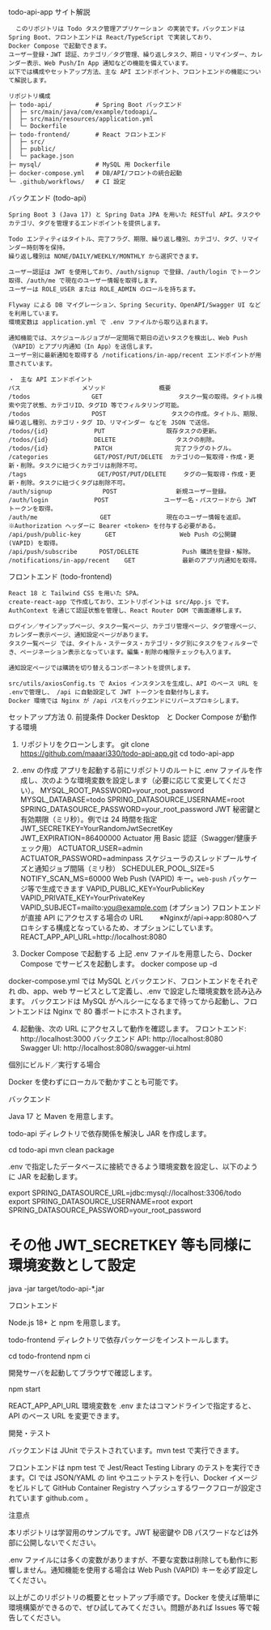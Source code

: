 todo-api-app サイト解説

      このリポジトリは Todo タスク管理アプリケーション の実装です。バックエンドは Spring Boot、フロントエンドは React/TypeScript で実装しており、Docker Compose で起動できます。
    ユーザー登録・JWT 認証、カテゴリ／タグ管理、繰り返しタスク、期日・リマインダー、カレンダー表示、Web Push/In App 通知などの機能を備えています。
    以下では構成やセットアップ方法、主な API エンドポイント、フロントエンドの機能について解説します。

    リポジトリ構成
    ├─ todo-api/            # Spring Boot バックエンド
    │  ├─ src/main/java/com/example/todoapi/…
    │  ├─ src/main/resources/application.yml
    │  └─ Dockerfile
    ├─ todo-frontend/       # React フロントエンド
    │  ├─ src/
    │  ├─ public/
    │  └─ package.json
    ├─ mysql/               # MySQL 用 Dockerfile
    ├─ docker-compose.yml   # DB/API/フロントの統合起動
    └─ .github/workflows/   # CI 設定

 バックエンド (todo-api) 
 
    Spring Boot 3 (Java 17) と Spring Data JPA を用いた RESTful API。タスクやカテゴリ、タグを管理するエンドポイントを提供します。
    
    Todo エンティティはタイトル、完了フラグ、期限、繰り返し種別、カテゴリ、タグ、リマインダー時刻等を保持。
    繰り返し種別は NONE/DAILY/WEEKLY/MONTHLY から選択できます。
    
    ユーザー認証は JWT を使用しており、/auth/signup で登録、/auth/login でトークン取得、/auth/me で現在のユーザー情報を取得します。
    ユーザーは ROLE_USER または ROLE_ADMIN のロールを持ちます。
    
    Flyway による DB マイグレーション、Spring Security、OpenAPI/Swagger UI などを利用しています。
    環境変数は application.yml で .env ファイルから取り込まれます。
    
    通知機能では、スケジュールジョブが一定間隔で期日の近いタスクを検出し、Web Push（VAPID）とアプリ内通知（In App）を送信します。
    ユーザー別に最新通知を取得する /notifications/in-app/recent エンドポイントが用意されています。
    
    ・　主な API エンドポイント
    パス	　　　　　　　　　メソッド	　　　　　　　概要
    /todos	　　　　　　　　　GET	　　　　　　　　　  タスク一覧の取得。タイトル検索や完了状態、カテゴリID、タグID 等でフィルタリング可能。
    /todos	　　　　　　　　　POST	　　　　　　　　　タスクの作成。タイトル、期限、繰り返し種別、カテゴリ・タグ ID、リマインダー などを JSON で送信。
    /todos/{id}	　　　　　　　PUT	　　　　　　　　　既存タスクの更新。
    /todos/{id}	　　　　　　　DELETE	　　　　　　　  タスクの削除。
    /todos/{id}	　　　　　　　PATCH	　　　　　　　　完了フラグのトグル。
    /categories	　　　　　　　GET/POST/PUT/DELETE	カテゴリの一覧取得・作成・更新・削除。タスクに紐づくカテゴリは削除不可。
    /tags	　　　　　　　　　　GET/POST/PUT/DELETE	　タグの一覧取得・作成・更新・削除。タスクに紐づくタグは削除不可。
    /auth/signup	　　　　　　POST	　　　　　　　　 新規ユーザー登録。
    /auth/login	　　　　　　　POST	　　　　　　　　 ユーザー名・パスワードから JWT トークンを取得。
    /auth/me	　　　　　　　　GET	　　　　　　　　 現在のユーザー情報を返却。※Authorization ヘッダーに Bearer <token> を付与する必要がある。
    /api/push/public-key	　 GET	  　　　　　　　 Web Push の公開鍵 (VAPID) を取得。
    /api/push/subscribe	     POST/DELETE	        Push 購読を登録・解除。
    /notifications/in-app/recent	GET	            最新のアプリ内通知を取得。


 フロントエンド (todo-frontend) 
 
    React 18 と Tailwind CSS を用いた SPA。
    create-react-app で作成しており、エントリポイントは src/App.js です。
    AuthContext を通じて認証状態を管理し、React Router DOM で画面遷移します。
    
    ログイン／サインアップページ、タスク一覧ページ、カテゴリ管理ページ、タグ管理ページ、カレンダー表示ページ、通知設定ページがあります。
    タスク一覧ページ では、タイトル・ステータス・カテゴリ・タグ別にタスクをフィルターでき、ページネーション表示となっています。編集・削除の権限チェックも入ります。
    
    通知設定ページでは購読を切り替えるコンポーネントを提供します。
    
    src/utils/axiosConfig.ts で Axios インスタンスを生成し、API のベース URL を .envで管理し、 /api に自動設定して JWT トークンを自動付与します。
    Docker 環境では Nginx が /api パスをバックエンドにリバースプロキシします。

セットアップ方法
0. 前提条件
Docker Desktop　と Docker Compose が動作する環境

1. リポジトリをクローンします。
git clone https://github.com/maaari330/todo-api-app.git
cd todo-api-app

2. .env の作成
アプリを起動する前にリポジトリのルートに .env ファイルを作成し、次のような環境変数を設定します（必要に応じて変更してください）。
      MYSQL_ROOT_PASSWORD=your_root_password
      MYSQL_DATABASE=todo
      SPRING_DATASOURCE_USERNAME=root
      SPRING_DATASOURCE_PASSWORD=your_root_password
JWT 秘密鍵と有効期限（ミリ秒）。例では 24 時間を指定
      JWT_SECRETKEY=YourRandomJwtSecretKey
      JWT_EXPIRATION=86400000
Actuator 用 Basic 認証（Swagger/健康チェック用）
      ACTUATOR_USER=admin
      ACTUATOR_PASSWORD=adminpass
スケジューラのスレッドプールサイズと通知ジョブ間隔（ミリ秒）
      SCHEDULER_POOL_SIZE=5
      NOTIFY_SCAN_MS=60000
Web Push (VAPID) キー。`web-push` パッケージ等で生成できます
      VAPID_PUBLIC_KEY=YourPublicKey
      VAPID_PRIVATE_KEY=YourPrivateKey
      VAPID_SUBJECT=mailto:you@example.com
 (オプション) フロントエンドが直接 API にアクセスする場合の URL
　　※Nginxが/api→app:8080へプロキシする構成となっているため、オプションにしています。
      REACT_APP_API_URL=http://localhost:8080

3. Docker Compose で起動する
上記 .env ファイルを用意したら、Docker Compose でサービスを起動します。
docker compose up -d

docker-compose.yml では MySQL とバックエンド、フロントエンドをそれぞれ db、app、web サービスとして定義し、.env で設定した環境変数を読み込みます。
バックエンドは MySQL がヘルシーになるまで待ってから起動し、フロントエンドは Nginx で 80 番ポートにホストされます。

4. 起動後、次の URL にアクセスして動作を確認します。
      フロントエンド: http://localhost:3000
      バックエンド API: http://localhost:8080
      Swagger UI: http://localhost:8080/swagger-ui.html

個別にビルド／実行する場合

Docker を使わずにローカルで動かすことも可能です。

バックエンド

Java 17 と Maven を用意します。

todo-api ディレクトリで依存関係を解決し JAR を作成します。

cd todo-api
mvn clean package


.env で指定したデータベースに接続できるよう環境変数を設定し、以下のように JAR を起動します。

export SPRING_DATASOURCE_URL=jdbc:mysql://localhost:3306/todo
export SPRING_DATASOURCE_USERNAME=root
export SPRING_DATASOURCE_PASSWORD=your_root_password
# その他 JWT_SECRETKEY 等も同様に環境変数として設定
java -jar target/todo-api-*.jar

フロントエンド

Node.js 18+ と npm を用意します。

todo-frontend ディレクトリで依存パッケージをインストールします。

cd todo-frontend
npm ci


開発サーバを起動してブラウザで確認します。

npm start


REACT_APP_API_URL 環境変数を .env またはコマンドラインで指定すると、API のベース URL を変更できます。

開発・テスト

バックエンドは JUnit でテストされています。mvn test で実行できます。

フロントエンドは npm test で Jest/React Testing Library のテストを実行できます。CI では JSON/YAML の lint やユニットテストを行い、Docker イメージをビルドして GitHub Container Registry へプッシュするワークフローが設定されています
github.com
。

注意点

本リポジトリは学習用のサンプルです。JWT 秘密鍵や DB パスワードなどは外部に公開しないでください。

.env ファイルには多くの変数がありますが、不要な変数は削除しても動作に影響しません。通知機能を使用する場合は Web Push (VAPID) キーを必ず設定してください。


以上がこのリポジトリの概要とセットアップ手順です。Docker を使えば簡単に環境構築ができるので、ぜひ試してみてください。問題があれば Issues 等で報告してください。
